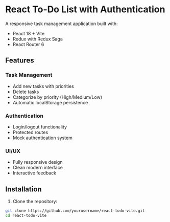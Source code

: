# React To-Do List with Authentication

A responsive task management application built with:

- React 18 + Vite
- Redux with Redux Saga
- React Router 6

## Features

### Task Management

- Add new tasks with priorities
- Delete tasks
- Categorize by priority (High/Medium/Low)
- Automatic localStorage persistence

### Authentication

-  Login/logout functionality
-  Protected routes
-  Mock authentication system

### UI/UX

-  Fully responsive design
-  Clean modern interface
-  Interactive feedback


## Installation

1. Clone the repository:

```bash
git clone https://github.com/yourusername/react-todo-vite.git
cd react-todo-vite
```
